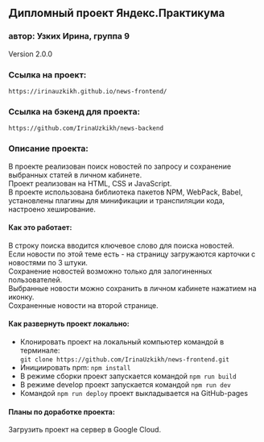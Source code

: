 ## Дипломный проект Яндекс.Практикума
### автор: Узких Ирина, группа 9
Version 2.0.0
### Ссылка на проект:
`https://irinauzkikh.github.io/news-frontend/`
### Ссылка на бэкенд для проекта:
`https://github.com/IrinaUzkikh/news-backend`
### Описание проекта:
В проекте реализован поиск новостей по запросу и сохранение выбранных статей в личном кабинете.   
Проект реализован на HTML, CSS и JavaScript.    
В проекте использована библиотека пакетов NPM, WebPack, Babel, установлены плагины для минификации и транспиляции кода, настроено хеширование.  
#### Как это работает:
В строку поиска вводится ключевое слово для поиска новостей.   
Если новости по этой теме есть - на страницу загружаются карточки с новостями по 3 штуки.   
Сохранение новостей возможно только для залогиненных пользователей.    
Выбранные новости можно сохранить в личном кабинете нажатием на иконку.   
Сохраненные новости на второй странице. 
#### Как развернуть проект локально:
- Клонировать проект на локальный компьютер командой в терминале:                              
  `git clone https://github.com/IrinaUzkikh/news-frontend.git`
- Инициировать npm: `npm install`
- В режиме сборки проект запускается командой `npm run build`   
- В режиме develop проект запускается командой `npm run dev`  
- Командой `npm run deploy` проект выкладывается на GitHub-pages 
#### Планы по доработке проекта: 
Загрузить проект на сервер в Google Cloud.    
